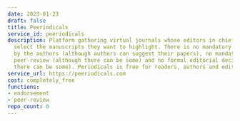 ```yaml
---
date: 2023-01-23
draft: false
title: Peeriodicals
service_id: peeriodicals
description: Platform gathering virtual journals whose editors in chief are free to
  select the manuscripts they want to highlight. There is no mandatory formal submission
  by the authors (although authors can suggest their papers), no mandatory formal
  peer-review (although there can be some) and no formal editorial decision (although
  there can be some). Periodicals is free for readers, authors and editors.
service_url: https://peeriodicals.com
cost: completely_free
functions:
- endorsement
- peer-review
repo_count: 0
---
```



